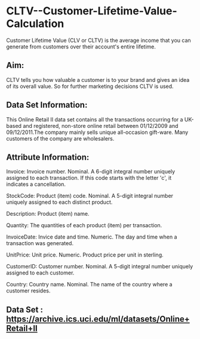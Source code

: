 # CLTV--Customer-Lifetime-Value-Calculation
Customer Lifetime Value (CLV or CLTV) is the average income that you can generate from customers over their account's entire lifetime.

## Aim:

CLTV tells you how valuable a customer is to your brand and gives an idea of its overall value. So for further marketing decisions CLTV is used.

## Data Set Information:
This Online Retail II data set contains all the transactions occurring for a UK-based and registered, non-store online retail between 01/12/2009 and 09/12/2011.The company mainly sells unique all-occasion gift-ware. Many customers of the company are wholesalers.

## Attribute Information:
Invoice: Invoice number. Nominal. A 6-digit integral number uniquely assigned to each transaction. If this code starts with the letter 'c', it indicates a cancellation.

StockCode: Product (item) code. Nominal. A 5-digit integral number uniquely assigned to each distinct product.

Description: Product (item) name.

Quantity: The quantities of each product (item) per transaction.

InvoiceDate: Invice date and time. Numeric. The day and time when a transaction was generated.

UnitPrice: Unit price. Numeric. Product price per unit in sterling.

CustomerID: Customer number. Nominal. A 5-digit integral number uniquely assigned to each customer.

Country: Country name. Nominal. The name of the country where a customer resides.

## Data Set : https://archive.ics.uci.edu/ml/datasets/Online+Retail+II
